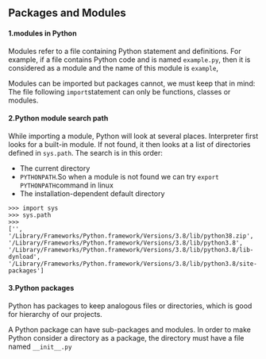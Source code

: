 ## Packages and Modules

#### 1.modules in Python

Modules refer to a file containing Python statement and definitions. For example, if a file contains Python code and is named `example.py`, then it is considered as a module and the name of this module is `example`,

Modules can be imported but packages cannot, we must keep that in mind: The file following `import`statement can only be functions, classes or modules.



#### 2.Python module search path

While importing a module, Python will look at several places. Interpreter first looks for a built-in module. If not found, it then looks at a list of directories defined in `sys.path`. The search is in this order:

- The current directory
- `PYTHONPATH`.So when a module is not found we can try `export PYTHONPATH`command in linux
- The installation-dependent default directory

```shell
>>> import sys
>>> sys.path
>>> 
['', '/Library/Frameworks/Python.framework/Versions/3.8/lib/python38.zip', '/Library/Frameworks/Python.framework/Versions/3.8/lib/python3.8', '/Library/Frameworks/Python.framework/Versions/3.8/lib/python3.8/lib-dynload', '/Library/Frameworks/Python.framework/Versions/3.8/lib/python3.8/site-packages']
```



#### 3.Python packages

Python has packages to keep analogous files or directories, which is good for hierarchy of our projects.

A Python package can have sub-packages and modules. In order to make Python consider a directory as a package, the directory must have a file named `__init__.py`

